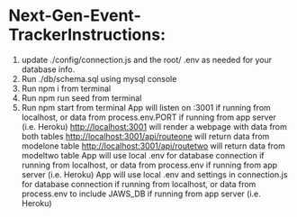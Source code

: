 # Next-Gen-Event-TrackerInstructions:
1. update ./config/connection.js and the root/ .env as needed for your database info.
2. Run ./db/schema.sql using mysql console
3. Run npm i from terminal
4. Run npm run seed from terminal
5. Run npm start from terminal
App will listen on :3001 if running from localhost, or data from process.env.PORT if running from app server (i.e. Heroku)
<http://localhost:3001> will render a webpage with data from both tables
<http://localhost:3001/api/routeone> will return data from modelone table
<http://localhost:3001/api/routetwo> will return data from modeltwo table
App will use local .env for database connection if running from localhost, or data from process.env if running from app server (i.e. Heroku)
App will use local .env and settings in connection.js for database connection if running from localhost, or data from process.env to include JAWS_DB if running from app server (i.e. Heroku)
